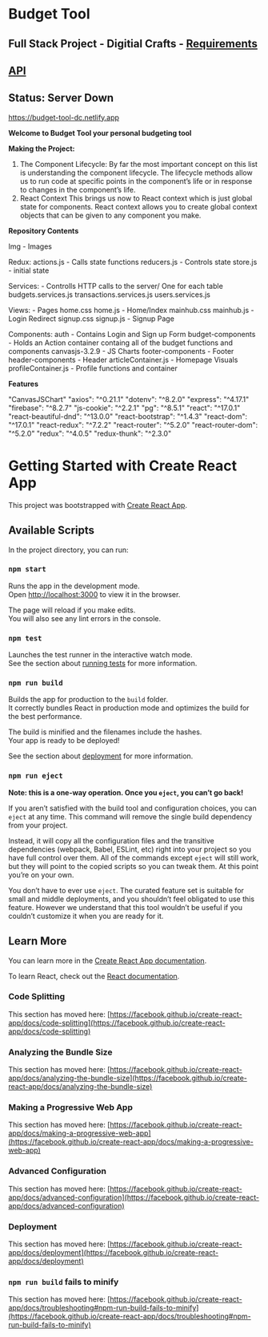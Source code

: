 # Budget Tool
## Full Stack Project - Digitial Crafts - <a href="https://github.com/DigitalCraftsStudents/hyb-fl-08-2020-cohort/blob/main/lectures/week-21/README.md">Requirements</a>
## <a href="https://github.com/William-Thompson12/Full-Stack-API">API</a>
## Status: Server Down
https://budget-tool-dc.netlify.app

**Welcome to Budget Tool your personal budgeting tool**

**Making the Project:**

1. The Component Lifecycle:
By far the most important concept on this list is understanding the component lifecycle. The lifecycle methods allow us to run code at specific points in the component’s life or in response to changes in the component’s life.
2. React Context
This brings us now to React context which is just global state for components. React context allows you to create global context objects that can be given to any component you make. 

**Repository Contents**

Img - Images

Redux: 
actions.js - Calls state functions
reducers.js - Controls state
store.js - initial state

Services: - Controlls HTTP calls to the server/ One for each table
budgets.services.js 
transactions.services.js
users.services.js

Views: - Pages
home.css
home.js - Home/Index
mainhub.css
mainhub.js - Login Redirect
signup.css
signup.js - Signup Page


Components:
auth - Contains Login and Sign up Form 
budget-components - Holds an Action container containg all of the budget functions and components
canvasjs-3.2.9 - JS Charts
footer-components - Footer
header-components - Header
articleContainer.js - Homepage Visuals 
profileContainer.js - Profile functions and container

**Features**

  "CanvasJSChart"
  "axios": "^0.21.1"
  "dotenv": "^8.2.0"
  "express": "^4.17.1"
  "firebase": "^8.2.7"
  "js-cookie": "^2.2.1"
  "pg": "^8.5.1"
  "react": "^17.0.1"
  "react-beautiful-dnd": "^13.0.0"
  "react-bootstrap": "^1.4.3"
  "react-dom": "^17.0.1"
  "react-redux": "^7.2.2"
  "react-router": "^5.2.0"
  "react-router-dom": "^5.2.0"
  "redux": "^4.0.5"
  "redux-thunk": "^2.3.0"

# Getting Started with Create React App

This project was bootstrapped with [Create React App](https://github.com/facebook/create-react-app).

## Available Scripts

In the project directory, you can run:

### `npm start`

Runs the app in the development mode.\
Open [http://localhost:3000](http://localhost:3000) to view it in the browser.

The page will reload if you make edits.\
You will also see any lint errors in the console.

### `npm test`

Launches the test runner in the interactive watch mode.\
See the section about [running tests](https://facebook.github.io/create-react-app/docs/running-tests) for more information.

### `npm run build`

Builds the app for production to the `build` folder.\
It correctly bundles React in production mode and optimizes the build for the best performance.

The build is minified and the filenames include the hashes.\
Your app is ready to be deployed!

See the section about [deployment](https://facebook.github.io/create-react-app/docs/deployment) for more information.

### `npm run eject`

**Note: this is a one-way operation. Once you `eject`, you can’t go back!**

If you aren’t satisfied with the build tool and configuration choices, you can `eject` at any time. This command will remove the single build dependency from your project.

Instead, it will copy all the configuration files and the transitive dependencies (webpack, Babel, ESLint, etc) right into your project so you have full control over them. All of the commands except `eject` will still work, but they will point to the copied scripts so you can tweak them. At this point you’re on your own.

You don’t have to ever use `eject`. The curated feature set is suitable for small and middle deployments, and you shouldn’t feel obligated to use this feature. However we understand that this tool wouldn’t be useful if you couldn’t customize it when you are ready for it.

## Learn More

You can learn more in the [Create React App documentation](https://facebook.github.io/create-react-app/docs/getting-started).

To learn React, check out the [React documentation](https://reactjs.org/).

### Code Splitting

This section has moved here: [https://facebook.github.io/create-react-app/docs/code-splitting](https://facebook.github.io/create-react-app/docs/code-splitting)

### Analyzing the Bundle Size

This section has moved here: [https://facebook.github.io/create-react-app/docs/analyzing-the-bundle-size](https://facebook.github.io/create-react-app/docs/analyzing-the-bundle-size)

### Making a Progressive Web App

This section has moved here: [https://facebook.github.io/create-react-app/docs/making-a-progressive-web-app](https://facebook.github.io/create-react-app/docs/making-a-progressive-web-app)

### Advanced Configuration

This section has moved here: [https://facebook.github.io/create-react-app/docs/advanced-configuration](https://facebook.github.io/create-react-app/docs/advanced-configuration)

### Deployment

This section has moved here: [https://facebook.github.io/create-react-app/docs/deployment](https://facebook.github.io/create-react-app/docs/deployment)

### `npm run build` fails to minify

This section has moved here: [https://facebook.github.io/create-react-app/docs/troubleshooting#npm-run-build-fails-to-minify](https://facebook.github.io/create-react-app/docs/troubleshooting#npm-run-build-fails-to-minify)
